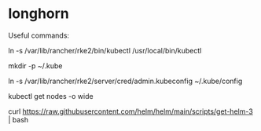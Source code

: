 # longhorn

Useful commands:

ln -s /var/lib/rancher/rke2/bin/kubectl /usr/local/bin/kubectl

mkdir -p ~/.kube

ln -s /var/lib/rancher/rke2/server/cred/admin.kubeconfig ~/.kube/config

kubectl get nodes -o wide

curl https://raw.githubusercontent.com/helm/helm/main/scripts/get-helm-3 | bash

